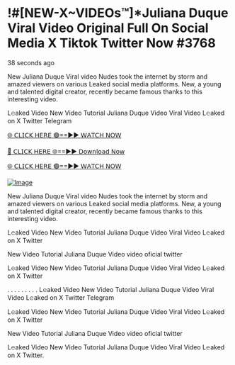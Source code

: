 # !#[NEW-X~VIDEOs™]*Juliana Duque Viral Video Original Full On Social Media X Tiktok Twitter Now #3768

38 seconds ago

New Juliana Duque Viral video Nudes took the internet by storm and amazed viewers on various Leaked social media platforms. New, a young and talented digital creator, recently became famous thanks to this interesting video.

L𝚎aked Video New Video Tutorial Juliana Duque Video Viral Video L𝚎aked on X Twitter Telegram

[🌐 𝖢𝖫𝖨𝖢𝖪 𝖧𝖤𝖱𝖤 🟢==►► 𝖶𝖠𝖳𝖢𝖧 𝖭𝖮𝖶](https://3-tanei-pinik.blogspot.com/2025/02/viral-video.html)

[🔴 𝖢𝖫𝖨𝖢𝖪 𝖧𝖤𝖱𝖤 🌐==►► 𝖣𝗈𝗐𝗇𝗅𝗈𝖺𝖽 𝖭𝗈𝗐](https://3-tanei-pinik.blogspot.com/2025/02/viral-video.html)

[🌐 𝖢𝖫𝖨𝖢𝖪 𝖧𝖤𝖱𝖤 🟢==►► 𝖶𝖠𝖳𝖢𝖧 𝖭𝖮𝖶](https://3-tanei-pinik.blogspot.com/2025/02/viral-video.html)

[![Image](https://github.com/user-attachments/assets/ff3b7bd4-415c-4ca3-a6c8-b1f096193c29)](https://3-tanei-pinik.blogspot.com/2025/02/viral-video.html)

New Juliana Duque Viral video Nudes took the internet by storm and amazed viewers on various Leaked social media platforms. New, a young and talented digital creator, recently became famous thanks to this interesting video.

L𝚎aked Video New Video Tutorial Juliana Duque Video Viral Video L𝚎aked on X Twitter

New Video Tutorial Juliana Duque Video video oficial twitter

L𝚎aked Video New Video Tutorial Juliana Duque Video Viral Video L𝚎aked on X Twitter

. . . . . . . . . L𝚎aked Video New Video Tutorial Juliana Duque Video Viral Video L𝚎aked on X Twitter Telegram

L𝚎aked Video New Video Tutorial Juliana Duque Video Viral Video L𝚎aked on X Twitter

New Video Tutorial Juliana Duque Video video oficial twitter

L𝚎aked Video New Video Tutorial Juliana Duque Video Viral Video L𝚎aked on X Twitter.
